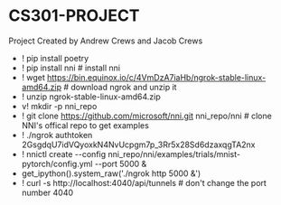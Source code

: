# CS301-PROJECT
Project Created by Andrew Crews and Jacob Crews

- ! pip install poetry
- ! pip install nni # install nni
- ! wget https://bin.equinox.io/c/4VmDzA7iaHb/ngrok-stable-linux-amd64.zip # download ngrok and unzip it
- ! unzip ngrok-stable-linux-amd64.zip
- v! mkdir -p nni_repo
- ! git clone https://github.com/microsoft/nni.git nni_repo/nni # clone NNI's offical repo to get examples
- ! ./ngrok authtoken 2GsgdqU7idVQyoxkN4NvUcpgm7p_3Rr5x28Sd6dzaxqgTA2nx
- ! nnictl create --config nni_repo/nni/examples/trials/mnist-pytorch/config.yml --port 5000 &
- get_ipython().system_raw('./ngrok http 5000 &')
- ! curl -s http://localhost:4040/api/tunnels # don't change the port number 4040

